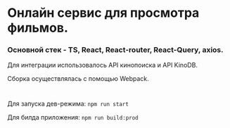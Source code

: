 # Онлайн сервис для просмотра фильмов.
### Основной стек - TS, React, React-router, React-Query, axios.

Для интеграции использовалось API кинопоиска и API KinoDB.

Сборка осуществлялась с помощью Webpack.
#
Для запуска дев-режима:
```npm run start ```

Для билда приложения:
 ```npm run build:prod ```



